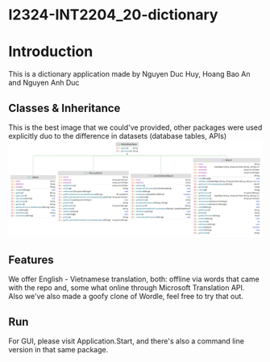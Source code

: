 # I2324-INT2204_20-dictionary
# Introduction

This is a dictionary application made by Nguyen Duc Huy, Hoang Bao An and Nguyen Anh Duc

## Classes & Inheritance
This is the best image that we could've provided, other packages were used explicitly duo to the difference in datasets (database tables, APIs)
![inheritance_tree.png](src%2Fmain%2Fresources%2FUtils%2Fimages%2Finheritance_tree.png)

## Features
We offer English - Vietnamese translation, both: offline via words that came with the 
repo and, some what online through Microsoft Translation API.<br>
Also we've also made a goofy clone of Wordle, feel free to try that out.

## Run
For GUI, please visit Application.Start, and there's also a command line version in that same package.
